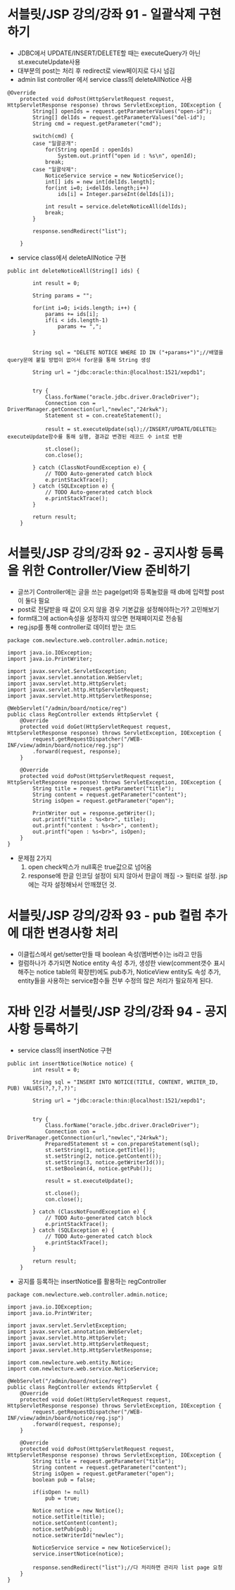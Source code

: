 # 서블릿/JSP 강의/강좌 91 - 일괄삭제 구현하기
* JDBC에서 UPDATE/INSERT/DELETE할 때는 executeQuery가 아닌 st.executeUpdate사용
* 대부분의 post는 처리 후 redirect로 view페이지로 다시 넘김
* admin list controller 에서 service class의 deleteAllNotice 사용
```
@Override
	protected void doPost(HttpServletRequest request, HttpServletResponse response) throws ServletException, IOException {
		String[] openIds = request.getParameterValues("open-id");
		String[] delIds = request.getParameterValues("del-id");
		String cmd = request.getParameter("cmd");
		
		switch(cmd) {
		case "일괄공개":
			for(String openId : openIds)
				System.out.printf("open id : %s\n", openId);
			break;
		case "일괄삭제":
			NoticeService service = new NoticeService();
			int[] ids = new int[delIds.length];
			for(int i=0; i<delIds.length;i++)
				ids[i] = Integer.parseInt(delIds[i]);
			
			int result = service.deleteNoticeAll(delIds);
			break;
		}
		
		response.sendRedirect("list");
		
	}
```
* service class에서 deleteAllNotice 구현
```
public int deleteNoticeAll(String[] ids) {
		
		int result = 0;
		
		String params = "";
		
		for(int i=0; i<ids.length; i++) {
			params += ids[i];
			if(i < ids.length-1)
				params += ",";
		}
			 
		
		String sql = "DELETE NOTICE WHERE ID IN ("+params+")";//배열을 query문에 붙힐 방법이 없어서 for문을 통해 String 생성 
		
		String url = "jdbc:oracle:thin:@localhost:1521/xepdb1";

		
		try {
			Class.forName("oracle.jdbc.driver.OracleDriver");
			Connection con = DriverManager.getConnection(url,"newlec","24rkwk");
			Statement st = con.createStatement();
			
			result = st.executeUpdate(sql);//INSERT/UPDATE/DELETE는 executeUpdate함수를 통해 실행, 결과값 변경된 레코드 수 int로 반환

			st.close();
			con.close();

		} catch (ClassNotFoundException e) {
			// TODO Auto-generated catch block
			e.printStackTrace();
		} catch (SQLException e) {
			// TODO Auto-generated catch block
			e.printStackTrace();
		}
		
		return result;
	}
```

# 서블릿/JSP 강의/강좌 92 - 공지사항 등록을 위한 Controller/View 준비하기
* 글쓰기 Controller에는 글을 쓰는 page(get)와 등록눌렀을 때 db에 입력할 post이 둘다 필요
* post로 전달받을 때 값이 오지 않을 경우 기본값을 설정해야하는가? 고민해보기
* form태그에 action속성을 설정하지 않으면 현재페이지로 전송됨
* reg.jsp를 통해 controller로 데이터 받는 코드
```
package com.newlecture.web.controller.admin.notice;

import java.io.IOException;
import java.io.PrintWriter;

import javax.servlet.ServletException;
import javax.servlet.annotation.WebServlet;
import javax.servlet.http.HttpServlet;
import javax.servlet.http.HttpServletRequest;
import javax.servlet.http.HttpServletResponse;

@WebServlet("/admin/board/notice/reg")
public class RegController extends HttpServlet {
	@Override
	protected void doGet(HttpServletRequest request, HttpServletResponse response) throws ServletException, IOException {
		request.getRequestDispatcher("/WEB-INF/view/admin/board/notice/reg.jsp")
		.forward(request, response);
	}
	
	@Override
	protected void doPost(HttpServletRequest request, HttpServletResponse response) throws ServletException, IOException {
		String title = request.getParameter("title");
		String content = request.getParameter("content");
		String isOpen = request.getParameter("open");
		
		PrintWriter out = response.getWriter();
		out.printf("title : %s<br>", title);
		out.printf("content : %s<br>", content);
		out.printf("open : %s<br>", isOpen);
	}
}

```
* 문제점 2가지
   1. open check박스가 null혹은 true값으로 넘어옴
   2. response에 한글 인코딩 설정이 되지 않아서 한글이 깨짐 -> 필터로 설정. jsp에는 각자 설정해놔서 안깨졌던 것.

# 서블릿/JSP 강의/강좌 93 - pub 컬럼 추가에 대한 변경사항 처리
* 이클립스에서 get/setter만들 때 boolean 속성(멤버변수)는 is라고 만듬
* 컬럼하나가 추가되면 Notice entity 속성 추가, 생성한 view(comment갯수 표시해주는 notice table의 확장판)에도 pub추가, NoticeView entity도 속성 추가, entity들을 사용하는 service함수들 전부 수정의 많은 처리가 필요하게 된다.

# 자바 인강 서블릿/JSP 강의/강좌 94 - 공지사항 등록하기
* service class의 insertNotice 구현
```
public int insertNotice(Notice notice) {
		int result = 0;
		
		String sql = "INSERT INTO NOTICE(TITLE, CONTENT, WRITER_ID, PUB) VALUES(?,?,?,?)";
		
		String url = "jdbc:oracle:thin:@localhost:1521/xepdb1";

		
		try {
			Class.forName("oracle.jdbc.driver.OracleDriver");
			Connection con = DriverManager.getConnection(url,"newlec","24rkwk");
			PreparedStatement st = con.prepareStatement(sql);
			st.setString(1, notice.getTitle());
			st.setString(2, notice.getContent());
			st.setString(3, notice.getWriterId());
			st.setBoolean(4, notice.getPub());
			
			result = st.executeUpdate();
			
			st.close();
			con.close();

		} catch (ClassNotFoundException e) {
			// TODO Auto-generated catch block
			e.printStackTrace();
		} catch (SQLException e) {
			// TODO Auto-generated catch block
			e.printStackTrace();
		}
		
		return result;
	}
```
* 공지를 등록하는 insertNotice를 활용하는 regController
```
package com.newlecture.web.controller.admin.notice;

import java.io.IOException;
import java.io.PrintWriter;

import javax.servlet.ServletException;
import javax.servlet.annotation.WebServlet;
import javax.servlet.http.HttpServlet;
import javax.servlet.http.HttpServletRequest;
import javax.servlet.http.HttpServletResponse;

import com.newlecture.web.entity.Notice;
import com.newlecture.web.service.NoticeService;

@WebServlet("/admin/board/notice/reg")
public class RegController extends HttpServlet {
	@Override
	protected void doGet(HttpServletRequest request, HttpServletResponse response) throws ServletException, IOException {
		request.getRequestDispatcher("/WEB-INF/view/admin/board/notice/reg.jsp")
		.forward(request, response);
	}
	
	@Override
	protected void doPost(HttpServletRequest request, HttpServletResponse response) throws ServletException, IOException {
		String title = request.getParameter("title");
		String content = request.getParameter("content");
		String isOpen = request.getParameter("open");
		boolean pub = false;
		
		if(isOpen != null)
			pub = true;
		
		Notice notice = new Notice();
		notice.setTitle(title);
		notice.setContent(content);
		notice.setPub(pub);
		notice.setWriterId("newlec");
		
		NoticeService service = new NoticeService();
		service.insertNotice(notice);
		
		response.sendRedirect("list");//다 처리하면 관리자 list page 요청
	}
}

```

# 
